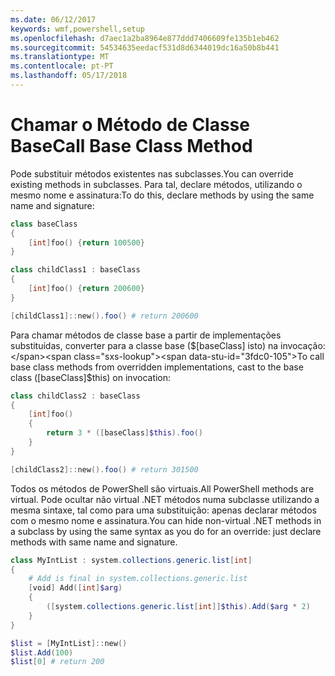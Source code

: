 ```yaml
---
ms.date: 06/12/2017
keywords: wmf,powershell,setup
ms.openlocfilehash: d7aec1a2ba8964e877ddd7406609fe135b1eb462
ms.sourcegitcommit: 54534635eedacf531d8d6344019dc16a50b8b441
ms.translationtype: MT
ms.contentlocale: pt-PT
ms.lasthandoff: 05/17/2018
---
```

# <a name="call-base-class-method"></a><span data-ttu-id="3fdc0-102">Chamar o Método de Classe Base</span><span class="sxs-lookup"><span data-stu-id="3fdc0-102">Call Base Class Method</span></span>

<span data-ttu-id="3fdc0-103">Pode substituir métodos existentes nas subclasses.</span><span class="sxs-lookup"><span data-stu-id="3fdc0-103">You can override existing methods in subclasses.</span></span> <span data-ttu-id="3fdc0-104">Para tal, declare métodos, utilizando o mesmo nome e assinatura:</span><span class="sxs-lookup"><span data-stu-id="3fdc0-104">To do this, declare methods by using the same name and signature:</span></span>

```powershell
class baseClass
{
    [int]foo() {return 100500}
}

class childClass1 : baseClass
{
    [int]foo() {return 200600}
}

[childClass1]::new().foo() # return 200600
```

<span data-ttu-id="3fdc0-105">Para chamar métodos de classe base a partir de implementações substituídas, converter para a classe base ($[baseClass] isto) na invocação:</span><span class="sxs-lookup"><span data-stu-id="3fdc0-105">To call base class methods from overridden implementations, cast to the base class ([baseClass]$this) on invocation:</span></span>

```powershell
class childClass2 : baseClass
{
    [int]foo()
    {
        return 3 * ([baseClass]$this).foo()
    }
}

[childClass2]::new().foo() # return 301500
```

<span data-ttu-id="3fdc0-106">Todos os métodos de PowerShell são virtuais.</span><span class="sxs-lookup"><span data-stu-id="3fdc0-106">All PowerShell methods are virtual.</span></span> <span data-ttu-id="3fdc0-107">Pode ocultar não virtual .NET métodos numa subclasse utilizando a mesma sintaxe, tal como para uma substituição: apenas declarar métodos com o mesmo nome e assinatura.</span><span class="sxs-lookup"><span data-stu-id="3fdc0-107">You can hide non-virtual .NET methods in a subclass by using the same syntax as you do for an override: just declare methods with same name and signature.</span></span>

```powershell
class MyIntList : system.collections.generic.list[int]
{
    # Add is final in system.collections.generic.list
    [void] Add([int]$arg)
    {
        ([system.collections.generic.list[int]]$this).Add($arg * 2)
    }
}

$list = [MyIntList]::new()
$list.Add(100)
$list[0] # return 200
```
